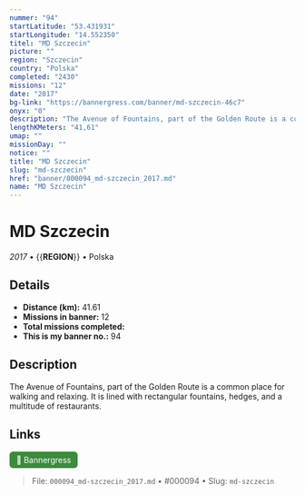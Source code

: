 ```yaml
---
nummer: "94"
startLatitude: "53.431931"
startLongitude: "14.552350"
titel: "MD Szczecin"
picture: ""
region: "Szczecin"
country: "Polska"
completed: "2430"
missions: "12"
date: "2017"
bg-link: "https://bannergress.com/banner/md-szczecin-46c7"
onyx: "0"
description: "The Avenue of Fountains, part of the Golden Route is a common place for walking and relaxing. It is lined with rectangular fountains, hedges, and a multitude of restaurants."
lengthKMeters: "41,61"
umap: ""
missionDay: ""
notice: ""
title: "MD Szczecin"
slug: "md-szczecin"
href: "banner/000094_md-szczecin_2017.md"
name: "MD Szczecin"
---
```

# MD Szczecin

*2017* • {{__REGION__}} • Polska





## Details
- **Distance (km):** 41.61
- **Missions in banner:** 12
- **Total missions completed:** 
- **This is my banner no.:** 94



## Description
The Avenue of Fountains, part of the Golden Route is a common place for walking and relaxing. It is lined with rectangular fountains, hedges, and a multitude of restaurants.



## Links
<a href="https://bannergress.com/banner/md-szczecin-46c7" target="_blank" style="display:inline-block;margin-right:8px;padding:6px 12px;background:#3c8b3c;color:#fff;text-decoration:none;border-radius:6px;">🔗 Bannergress</a>



> File: `000094_md-szczecin_2017.md` • #000094 • Slug: `md-szczecin`
